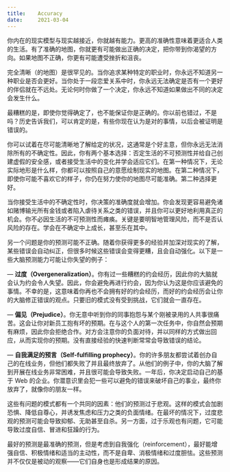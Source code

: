 ```yaml
---
title:    Accuracy
date:     2021-03-04
---
```


你内在的现实模型与现实越接近，你就越有能力。更高的准确性意味着更适合人类的生活。有了准确的地图，你就更有可能做出正确的决定，把你带到你渴望的方向。如果地图不正确，你更有可能遭受挫折和沮丧。

完全清晰（的地图）是很罕见的。当你追求某种特定的职业时，你永远不知道另一种职业是否会更好。当你处于一段恋爱关系中时，你永远无法确定是否有一个更好的伴侣就在不远处。无论何时你做了一个决定，你永远不知道如果做出不同的决定会发生什么。

最糟糕的是，即使你觉得确定了，也不能保证你是正确的。你以前也错过，不是吗？历史告诉我们，可以肯定的是，有些你现在认为是对的事情，以后会被证明是错误的。

你可以试着在尽可能清晰地了解给定的状况，这通常是个好主意，但你永远无法消除所有的不确定性。因此，你有两个基本选择：否定生活的不可预测性并给自己创建虚假的安全感，或者接受生活中的变化并学会适应它们。在第一种情况下，无论实际地形是什么样，你都可以按照自己的意愿绘制现实的地图。在第二种情况下，即使你可能不喜欢它的样子，你仍在努力使你的地图尽可能准确。第二种选择更好。

当你接受生活中的不确定性时，你决策的准确度就会增加。你会发现更容易避免诸如赌博输光所有金钱或者陷入虐待关系之类的错误，并且你可以更好地利用真正的机会。你不必因生活的不可预测性而瘫痪。关键是要明智地管理风险，而不是否认风险的存在。学会在不确定中上成长，甚至乐在其中。

另一个问题是你的预测可能不正确。随着你获得更多的经验并加深对现实的了解，某些错误会自动纠正，但很多时候这些错误会变得更糟，且会自动强化。以下是一些大脑预测能力可能让你失望的例子：

— **过度（Overgeneralization）**。你有过一些糟糕的约会经历，因此你的大脑就会认为约会令人失望。因此，你会避免再进行约会，因为你认为这是你应该避免的事情。不幸的是，这意味着你再也不会拥有好的约会经历，而好的约会经历会让你的大脑修正错误的观点。只要旧的模式没有受到挑战，它们就会一直存在。

— **偏见（Prejudice）**。你无意中听到你的同事抱怨与某个刚被录用的人共事很痛苦。这会让你对新员工抱有坏的预期。在与这个人的第一次任务中，你自然会预期有麻烦，因此你会拒绝合作。对方会注意你的负面对待，并以同样的方式做出回应，从而实现你的预期。没有直接经验的快速判断常常会导致错误的结论。

— **自我满足的预言（Self-fulfilling prophecy）**。你的许多朋友都尝试着创办自己的在线业务，但他们都失败了并且最终放弃了。从他们的例子中，你的大脑了解到开展在线业务非常困难，并且很可能会导致失败。一年后，你决定启动自己的基于 Web 的企业。你潜意识里会犯一些可以避免的错误来破坏自己的事业，最终你放弃了，就像你的朋友一样。



这些有问题的模式都有一个共同的因素：他们的预测过于悲观。这样的模式会加剧恐惧、降低自尊心，并诱发焦虑和压力之类的负面情绪。在最坏的情况下，过度悲观的预测可能会导致抑郁、无助甚至自杀。另一方面，过于乐观也有问题，它可能导致过度自信、冒进和狂躁的行为。

最好的预测是最准确的预测，但是考虑到自我强化（reinforcement），最好能增强自信、积极情绪和适当的主动性，而不是自卑、消极情绪和过度胆怯。这些预测并不仅仅是被动的观察——它们自身也是形成结果的原因。
